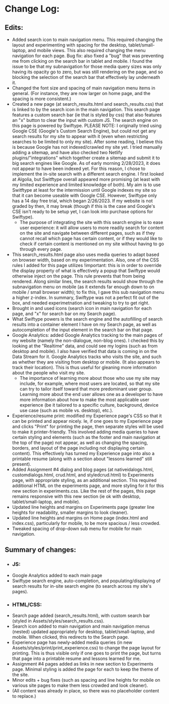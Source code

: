 # Change Log:
## Edits:
- Added search icon to main navigation menu. This required changing the layout and experimenting with spacing for the desktop, tablet/small-laptop, and mobile views. This also required changing the menu navigation for each page.
Bug fix: also fixed a "bug" that was preventing me from clicking on the search bar in tablet and mobile. I found the issue to be that my subnavigation for those media query sizes was only having its opacity go to zero, but was still rendering on the page, and so blocking the selection of the search bar that effectively lay underneath it. 
- Changed the font size and spacing of main navigation menu items in general. (For instance, they are now larger on home page, and the spacing is more consistent.)
- Created a new page (at search_results.html and search_results.css) that is linked to by the search icon in the main navigation. This search page features a custom search bar (ie that is styled by css) that also features an "x" button to clear the input with custom JS.
The search engine on this page is powered by Swiftype. PLEASE NOTE: I originally tried using Google CSE (Google's Custom Search Engine), but could not get any search results for my site to appear with it (even when restricting searches to be limited to only my site). After some reading, I believe this is because Google has not indexed/crawled my site yet. I tried manually adding a sitemap, and have also checked two Netlify plugins/"integrations" which together create a sitemap and submit it to big search engines like Google. As of early morning 2/28/2023, it does not appear to have been indexed yet. For this reason, I chose to implement the in-site search with a different search engine. I first looked at Algolia, but Switftype overall appeared more promising (at least with my limited experience and limited knowledge of both). My aim is to use Switftype at least for the intermission until Google indexes my site so that it can become useable with Google CSE. However, Swiftype only has a 14 day free trial, which began 2/26/2023. If my website is not graded by then, it may break (though if this is the case and Google's CSE isn't ready to be setup yet, I can look into purchase options for Swiftype).
  - The purpose of integrating the site with this search engine is to ease user experience: it will allow users to more readily search for content on the site and navigate between different pages, such as if they cannot recall which page has certain content, or if they would like to check if certain content is mentioned on my site without having to go through every page.
- This search_results.html page also uses media queries to adapt based on browser width, based on my experimentation. Also, one of the CSS rules I added for this page utilizes !important: this is in order to override the display property of what is effectively a popup that Swiftype would otherwise inject on the page. This rule prevents that from being rendered. Along similar lines, the search results would show through the subnavigation menu on mobile (as it extends far enough down to on mobile / small browser width); to fix this, I gave this sub navigation menu a higher z-index. In summary, Swiftype was not a perfect fit out of the box, and needed experimetnation and tweaking to try to get right.
- Brought in and used icons (search icon in main navigation for each page, and "x" for search bar on my Search page).
- What Swiftype powers is the search engine and the autofilling of search results into a container element I have on my Search page, as well as autocompletion of the input element in the search bar on that page.
- Google Analytics: added Google Analytics tracking to the main pages of my website (namely the non-dialogue, non-blog ones). I checked this by looking at the "Realtime" data, and could see my logins (such as from desktop and mobile). I also have verified that data is coming in on the Data Stream for it. Google Analytics tracks who visits the site, and such as whether they are visiting from desktop or mobile. (It also appears to track their location). This is thus useful for gleaning more information about the people who visit my site. 
    - The importance of learning more about those who use my site may include, for example, where most users are located, so that my site can try to tailor itself toward that more predominant user group. Learning more about the end user allows one as a developer to have more information about how to make the most applicable user experience (be it tailored to a specific culture, background, device use case (such as mobile vs. desktop), etc.).
- Experience/resume print: modified my Experience page's CSS so that it can be printed and appear nicely. Ie, if one goes to my Experience page and clicks "Print" for printing the page, then separate styles will be used to make it printer-friendly. This involved adding media queries to have certain styling and elements (such as the footer and main navigation at the top of the page) not appear, as well as changing the spacing, borders, and layout of the page  including not displaying certain content). This effectively has turned my Experience page into also a printable resume (along with a section about "lessons learned" still present).
 - Added Assignment #4 dialog and blog pages (at nativeidalogs.html, customdialogs.html, crud.html, and styledcrud.html) to Experiments page, with appropriate styling, as an additional section. This required additional HTML on the  experiments page, and more styling for it for this new section in experiments.css. Like the rest of the pages, this page remains responsive with this new section (ie ok with desktop, tablet/small-laptop, and mobile).
 - Updated line heights and margins on Experiments page (greater line heights for readability, smaller margins to look cleaner).
 - Updated line heights and margins on Home page (index.html and index.css), particularly for mobile, to be more spacious / less crowded.
 - Tweaked spacing of drop-down sub menu for mobile for main navigation.

## Summary of changes:
 - ### JS:
  - Google Analytics added to each main page
  - Swiftype search engine, auto-completion, and populating/displaying of search results for 
    in-site search engine (to search across my site's pages).
 - ### HTML/CSS:
  - Search page added (search_results.html), with custom search bar (styled in Assets/styles/search_results.css).
  - Search icon added to main navigation and main navigation menus (nested) updated appropriately for desktop, 
    tablet/small-laptop, and mobile. When clicked, this redirects to the Search page.
  - Experience page has newly-added media queries (in new Assets/styles/print/print_experience.css) to change the page layout for printing. This is thus visible only if one goes to print the page, but turns that page into a printable resume and lessons learned for me.
  - Assignment #4 pages added as links in new section to Experiments page. Minimal styling is added the page for each to keep the theme of the site.
  - Minor edits + bug fixes (such as spacing and line heights for mobile on various site pages to make them less crowded and look cleaner). 
  - (All content was already in place, so there was no placeholder content to replace.)




